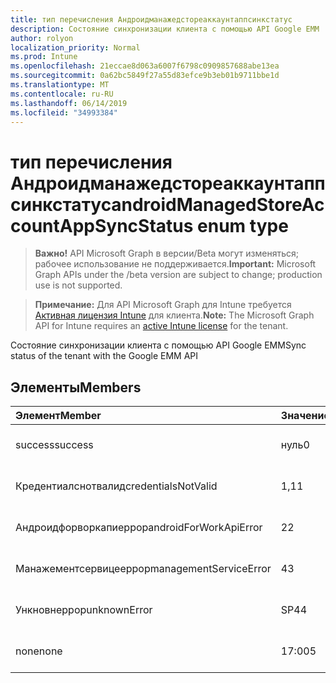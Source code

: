 ```yaml
---
title: тип перечисления Андроидманажедстореаккаунтаппсинкстатус
description: Состояние синхронизации клиента с помощью API Google EMM
author: rolyon
localization_priority: Normal
ms.prod: Intune
ms.openlocfilehash: 21eccae8d063a6007f6798c0909857688abe13ea
ms.sourcegitcommit: 0a62bc5849f27a55d83efce9b3eb01b9711bbe1d
ms.translationtype: MT
ms.contentlocale: ru-RU
ms.lasthandoff: 06/14/2019
ms.locfileid: "34993384"
---
```

# <a name="androidmanagedstoreaccountappsyncstatus-enum-type"></a><span data-ttu-id="46326-103">тип перечисления Андроидманажедстореаккаунтаппсинкстатус</span><span class="sxs-lookup"><span data-stu-id="46326-103">androidManagedStoreAccountAppSyncStatus enum type</span></span>

> <span data-ttu-id="46326-104">**Важно!** API Microsoft Graph в версии/Beta могут изменяться; рабочее использование не поддерживается.</span><span class="sxs-lookup"><span data-stu-id="46326-104">**Important:** Microsoft Graph APIs under the /beta version are subject to change; production use is not supported.</span></span>

> <span data-ttu-id="46326-105">**Примечание:** Для API Microsoft Graph для Intune требуется [Активная лицензия Intune](https://go.microsoft.com/fwlink/?linkid=839381) для клиента.</span><span class="sxs-lookup"><span data-stu-id="46326-105">**Note:** The Microsoft Graph API for Intune requires an [active Intune license](https://go.microsoft.com/fwlink/?linkid=839381) for the tenant.</span></span>

<span data-ttu-id="46326-106">Состояние синхронизации клиента с помощью API Google EMM</span><span class="sxs-lookup"><span data-stu-id="46326-106">Sync status of the tenant with the Google EMM API</span></span>

## <a name="members"></a><span data-ttu-id="46326-107">Элементы</span><span class="sxs-lookup"><span data-stu-id="46326-107">Members</span></span>
|<span data-ttu-id="46326-108">Элемент</span><span class="sxs-lookup"><span data-stu-id="46326-108">Member</span></span>|<span data-ttu-id="46326-109">Значение</span><span class="sxs-lookup"><span data-stu-id="46326-109">Value</span></span>|<span data-ttu-id="46326-110">Описание</span><span class="sxs-lookup"><span data-stu-id="46326-110">Description</span></span>|
|:---|:---|:---|
|<span data-ttu-id="46326-111">success</span><span class="sxs-lookup"><span data-stu-id="46326-111">success</span></span>|<span data-ttu-id="46326-112">нуль</span><span class="sxs-lookup"><span data-stu-id="46326-112">0</span></span>|<span data-ttu-id="46326-113">Пока не задокументировано.</span><span class="sxs-lookup"><span data-stu-id="46326-113">Not yet documented</span></span>|
|<span data-ttu-id="46326-114">Кредентиалснотвалид</span><span class="sxs-lookup"><span data-stu-id="46326-114">credentialsNotValid</span></span>|<span data-ttu-id="46326-115">1,1</span><span class="sxs-lookup"><span data-stu-id="46326-115">1</span></span>|<span data-ttu-id="46326-116">Пока не задокументировано.</span><span class="sxs-lookup"><span data-stu-id="46326-116">Not yet documented</span></span>|
|<span data-ttu-id="46326-117">Андроидфорворкапиеррор</span><span class="sxs-lookup"><span data-stu-id="46326-117">androidForWorkApiError</span></span>|<span data-ttu-id="46326-118">2</span><span class="sxs-lookup"><span data-stu-id="46326-118">2</span></span>|<span data-ttu-id="46326-119">Пока не задокументировано.</span><span class="sxs-lookup"><span data-stu-id="46326-119">Not yet documented</span></span>|
|<span data-ttu-id="46326-120">Манажементсервицееррор</span><span class="sxs-lookup"><span data-stu-id="46326-120">managementServiceError</span></span>|<span data-ttu-id="46326-121">4</span><span class="sxs-lookup"><span data-stu-id="46326-121">3</span></span>|<span data-ttu-id="46326-122">Пока не задокументировано.</span><span class="sxs-lookup"><span data-stu-id="46326-122">Not yet documented</span></span>|
|<span data-ttu-id="46326-123">Ункновнеррор</span><span class="sxs-lookup"><span data-stu-id="46326-123">unknownError</span></span>|<span data-ttu-id="46326-124">SP4</span><span class="sxs-lookup"><span data-stu-id="46326-124">4</span></span>|<span data-ttu-id="46326-125">Пока не задокументировано.</span><span class="sxs-lookup"><span data-stu-id="46326-125">Not yet documented</span></span>|
|<span data-ttu-id="46326-126">none</span><span class="sxs-lookup"><span data-stu-id="46326-126">none</span></span>|<span data-ttu-id="46326-127">17:00</span><span class="sxs-lookup"><span data-stu-id="46326-127">5</span></span>|<span data-ttu-id="46326-128">Пока не задокументировано.</span><span class="sxs-lookup"><span data-stu-id="46326-128">Not yet documented</span></span>|





